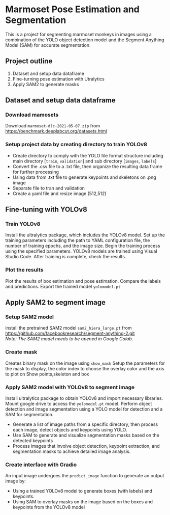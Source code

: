 # Marmoset Pose Estimation and Segmentation

This is a project for segmenting marmoset monkeys in images using a combination of the YOLO object detection model and the Segment Anything Model (SAM) for accurate segmentation.


## Project outline
1. Dataset and setup data dataframe
2. Fine-turning pose estimation with Utralytics
3. Apply SAM2 to generate masks

## Dataset and setup data dataframe
### Download mamosets 
Download `marmoset-dlc-2021-05-07.zip` from https://benchmark.deeplabcut.org/datasets.html
### Setup project data by creating directory to train YOLOv8 
- Create directory to comply with the YOLO file format structure including main directory [`train`, `validation`] and sub directory [`images`, `labels`]
- Convert the .csv file to a .txt file, then organize the resulting data frame for further processing
- Using data from .txt file to generate keypoints and skeletons on .png image
- Separate file to tran and validation
- Create a yaml file and resize image (512,512)


##  Fine-tuning with YOLOv8
### Train YOLOv8
Install the ultralytics package, which includes the YOLOv8 model. 
 Set up the training parameters including the path to YAML configuration file, the number of training epochs, and the image size.
 Begin the training process using the specified parameters. YOLOv8 models are trained using Visual Studio Code. After training is complete, check the results.
### Plot the results
Plot the results of box estimation and pose estimation.
Compare the labels and predictions.
Export the trained model `yolomodel.pt`


## Apply SAM2 to segment image
### Setup SAM2 model
install the pretrained SAM2 model `sam2_hiera_large.pt` from https://github.com/facebookresearch/segment-anything-2.git <br/>
<i>Note: The SAM2 model needs to be opened in Google Colab.</i>

### Create mask 
Creates binary mask on the image using `show_mask`
Setup the parameters for the mask to display, the color index to choose the overlay color and the axis to plot on
Show points,skeleton and box

### Apply SAM2 model with YOLOv8 to segment image
Install ultralytics package to obtain YOLOv8 and import necessary libraries. Mount google drive to access the `yolomodel.pt` model. Perform object detection and image segmentation using a YOLO model for detection and a SAM for segmentation. 
- Generate a list of image paths from a specific directory, then process each image, detect objects and keypoints using YOLO. 
- Use SAM to generate and visualize segmentation masks based on the detected keypoints
- Process images that involve object detection, keypoint extraction, and segmentation masks to achieve detailed image analysis.

### Create interface with Gradio
An input image undergoes the `predict_image` function to generate an output image by:
- Using a trained YOLOv8 model to generate boxes (with labels) and keypoints.
- Using SAM to overlay masks on the image based on the boxes and keypoints from the YOLOv8 model
